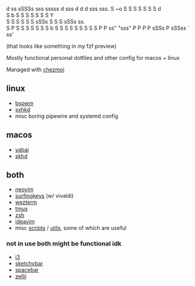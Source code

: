 d ss      sSSSs   sss sssss d sss  d d      d sss     sss. 
S   ~o   S     S      S     S      S S      S       d      
S     b S       S     S     S      S S      S       Y      
S     S S       S     S     S sSSs S S      S sSSs    ss.  
S     P S       S     S     S      S S      S            b 
S    S   S     S      S     S      S S      S            P 
P ss"     "sss"       P     P      P P sSSs P sSSss ` ss'  

(that looks like something in my fzf preview)

Mostly functional personal dotfiles and other config for macos + linux

Managed with [chezmoi](chezmoi.io)
## linux
- [bspwm](dot_config/bspwm)
- [sxhkd](dot_config/sxhkd)
- misc boring pipewire and systemd config
## macos
- [yabai](dot_config/yabai)
- [skhd](dot_config/skhd)
## both
- [neovim](dot_config/nvim)
- [surfingkeys](dot_config/surfingkeys) (w/ vivaldi)
- [wezterm](dot_config/wezterm)
- [tmux](dot_config/tmux)
- [zsh](dot_config/zsh)
- [ideavim](dot_ideavimrc)
- misc [scripts](dot_config/scripts) / [utils](dot_config/utils), some of which are useful
### not in use both might be functional idk
- [i3](archive/i3)
- [sketchybar](archive/sketchybar)
- [spacebar](dot_config/spacebar)
- [zellij](dot_config/zellij)
